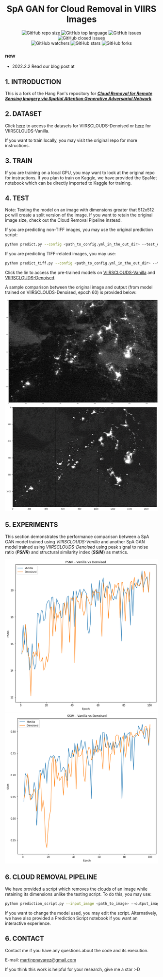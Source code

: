 <div align="center">
<h1>SpA GAN for Cloud Removal in VIIRS Images</h1>
</div>

<div align="center">
<img alt="GitHub repo size" src="https://img.shields.io/github/repo-size/Martinnavs/SpA-GAN_for_cloud_removal?color=green"> <img alt="GitHub top language" src="https://img.shields.io/github/languages/top/Martinnavs/SpA-GAN_for_cloud_removal">  <img alt="GitHub issues" src="https://img.shields.io/github/issues/Martinnavs/SpA-GAN_for_cloud_removal"> <img alt="GitHub closed issues" src="https://img.shields.io/github/issues-closed/Martinnavs/SpA-GAN_for_cloud_removal?color=red">
</div>
<div align="center">
<img alt="GitHub watchers" src="https://img.shields.io/github/watchers/Martinnavs/SpA-GAN_for_cloud_removal?style=social"> <img alt="GitHub stars" src="https://img.shields.io/github/stars/Martinnavs/SpA-GAN_for_cloud_removal?style=social"> <img alt="GitHub forks" src="https://img.shields.io/github/forks/Martinnavs/SpA-GAN_for_cloud_removal?style=social">
</div>


### new

- 2022.2.2 Read our blog post at  


## 1. INTRODUCTION

This is a fork of the Hang Pan's repository for [***Cloud Removal for Remote Sensing Imagery via Spatial Attention Generative Adversarial Network***](https://github.com/Penn000/SpA-GAN_for_cloud_removal).

## 2. DATASET

Click [here](https://www.kaggle.com/anthonymartinnavarez/viirscloudsdenoised) to access the datasets for VIIRSCLOUDS-Denoised or [here](https://www.kaggle.com/anthonymartinnavarez/viirscloudsvanilla) for VIIRSCLOUDS-Vanilla.

If you want to train locally, you may visit the original repo for more instructions.

## 3. TRAIN

If you are training on a local GPU, you may want to look at the original repo for instructions. If you plan to train on Kaggle, we have provided the SpaNet notebook which can be directly imported to Kaggle for training.

## 4. TEST

Note: Testing the model on an image with dimensions greater that 512x512 px will create a split version of the image. If you want to retain the original image size, check out the Cloud Removal Pipeline instead.

If you are predicting non-TIFF images, you may use the original prediction script:

```bash
python predict.py --config <path_to_config.yml_in_the_out_dir> --test_dir <path_to_a_directory_stored_test_data> --out_dir <path_to_an_output_directory> --pretrained <path_to_a_pretrained_model> --cuda
```

If you are predicting TIFF-related images, you may use:

```bash
python predict_tiff.py --config <path_to_config.yml_in_the_out_dir> --test_dir <path_to_a_directory_stored_test_data> --out_dir <path_to_an_output_directory> --pretrained <path_to_a_pretrained_model> --cuda
```

Click the lin to access the pre-trained models on [VIIRSCLOUDS-Vanilla](https://drive.google.com/drive/folders/1nJKkBOVR-xoV8T0kvrBdWhXS1f9XZWiX?usp=sharing) and [VIIRSCLOUDS-Denoised](https://drive.google.com/drive/folders/1x_1gFPVfygBlAWzKTf6uTvCCcRNqNylP?usp=sharing).

A sample comparison between the original image and output (from model trained on VIIRSCLOUDS-Denoised, epoch 60) is provided below:

<div align="center"><img src="./readme_images/base_img.png"></div>

<div align="center"><img src="./readme_images/cleaned_img.png"></div>

## 5. EXPERIMENTS

This section demonstrates the performance comparison between a SpA GAN model trained using *VIIRSCLOUDS-Vanilla* and another SpA GAN model trained using *VIIRSCLOUDS-Denoised*  using peak signal to noise ratio (***PSNR***) and structural similarity index (***SSIM***) as metrics.


<div align="center"><img src="./readme_images/metrics1.png"></div>

<div align="center"><img src="./readme_images/metrics2.png"></div>


## 6. CLOUD REMOVAL PIPELINE

We have provided a script which removes the clouds of an image while retaining its dimensions unlike the testing script. To do this, you may use:

```bash
python prediction_script.py --input_image <path_to_image> --output_image <path_to_a_directory/output_image_name> --gpu <omit if using CPU> 
```

If you want to change the model used, you may edit the script. Alternatively, we have also provided a Prediction Script notebook if you want an interactive experience.

## 6. CONTACT

Contact me if you have any questions about the code and its execution.

E-mail: martinpnavarez@gmail.com

If you think this work is helpful for your research, give me a star :-D
